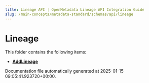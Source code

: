 ```yaml
---
title: Lineage API | OpenMetadata Lineage API Integration Guide
slug: /main-concepts/metadata-standard/schemas/api/lineage
---
```


# Lineage

This folder contains the following items:

- [**AddLineage**](/main-concepts/metadata-standard/schemas/api/lineage/addlineage)


Documentation file automatically generated at 2025-01-15 09:05:41.923720+00:00.
